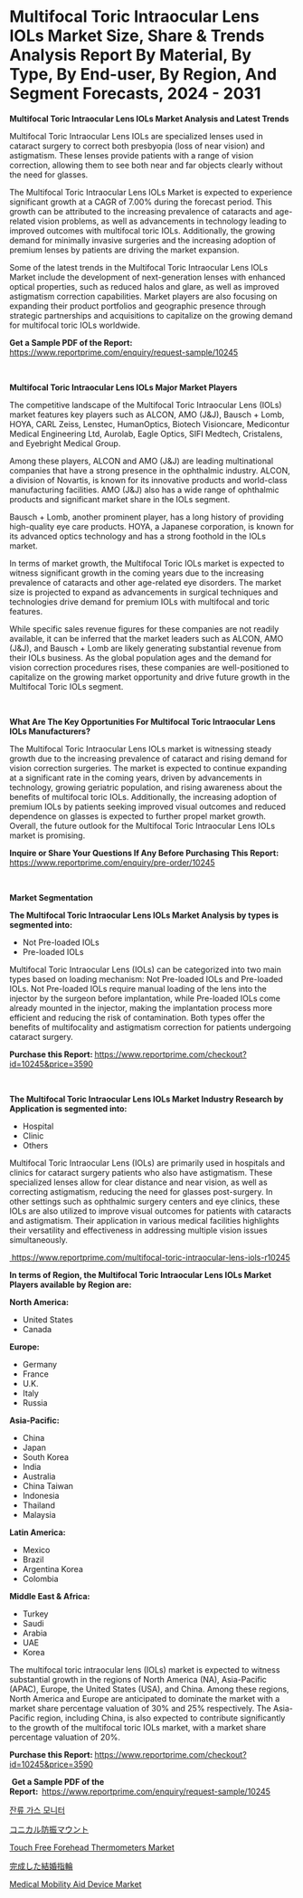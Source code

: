 <p><h1>Multifocal Toric Intraocular Lens IOLs Market Size, Share & Trends Analysis Report By Material, By Type, By End-user, By Region, And Segment Forecasts, 2024 - 2031</h1></p><p><strong>Multifocal Toric Intraocular Lens IOLs Market Analysis and Latest Trends</strong></p>
<p><p>Multifocal Toric Intraocular Lens IOLs are specialized lenses used in cataract surgery to correct both presbyopia (loss of near vision) and astigmatism. These lenses provide patients with a range of vision correction, allowing them to see both near and far objects clearly without the need for glasses.</p><p>The Multifocal Toric Intraocular Lens IOLs Market is expected to experience significant growth at a CAGR of 7.00% during the forecast period. This growth can be attributed to the increasing prevalence of cataracts and age-related vision problems, as well as advancements in technology leading to improved outcomes with multifocal toric IOLs. Additionally, the growing demand for minimally invasive surgeries and the increasing adoption of premium lenses by patients are driving the market expansion.</p><p>Some of the latest trends in the Multifocal Toric Intraocular Lens IOLs Market include the development of next-generation lenses with enhanced optical properties, such as reduced halos and glare, as well as improved astigmatism correction capabilities. Market players are also focusing on expanding their product portfolios and geographic presence through strategic partnerships and acquisitions to capitalize on the growing demand for multifocal toric IOLs worldwide.</p></p>
<p><strong>Get a Sample PDF of the Report:&nbsp;</strong> <a href="https://www.reportprime.com/enquiry/request-sample/10245">https://www.reportprime.com/enquiry/request-sample/10245</a></p>
<p>&nbsp;</p>
<p><strong>Multifocal Toric Intraocular Lens IOLs Major Market Players</strong></p>
<p><p>The competitive landscape of the Multifocal Toric Intraocular Lens (IOLs) market features key players such as ALCON, AMO (J&J), Bausch + Lomb, HOYA, CARL Zeiss, Lenstec, HumanOptics, Biotech Visioncare, Medicontur Medical Engineering Ltd, Aurolab, Eagle Optics, SIFI Medtech, Cristalens, and Eyebright Medical Group.</p><p>Among these players, ALCON and AMO (J&J) are leading multinational companies that have a strong presence in the ophthalmic industry. ALCON, a division of Novartis, is known for its innovative products and world-class manufacturing facilities. AMO (J&J) also has a wide range of ophthalmic products and significant market share in the IOLs segment.</p><p>Bausch + Lomb, another prominent player, has a long history of providing high-quality eye care products. HOYA, a Japanese corporation, is known for its advanced optics technology and has a strong foothold in the IOLs market.</p><p>In terms of market growth, the Multifocal Toric IOLs market is expected to witness significant growth in the coming years due to the increasing prevalence of cataracts and other age-related eye disorders. The market size is projected to expand as advancements in surgical techniques and technologies drive demand for premium IOLs with multifocal and toric features.</p><p>While specific sales revenue figures for these companies are not readily available, it can be inferred that the market leaders such as ALCON, AMO (J&J), and Bausch + Lomb are likely generating substantial revenue from their IOLs business. As the global population ages and the demand for vision correction procedures rises, these companies are well-positioned to capitalize on the growing market opportunity and drive future growth in the Multifocal Toric IOLs segment.</p></p>
<p>&nbsp;</p>
<p><strong>What Are The Key Opportunities For Multifocal Toric Intraocular Lens IOLs Manufacturers?</strong></p>
<p><p>The Multifocal Toric Intraocular Lens IOLs market is witnessing steady growth due to the increasing prevalence of cataract and rising demand for vision correction surgeries. The market is expected to continue expanding at a significant rate in the coming years, driven by advancements in technology, growing geriatric population, and rising awareness about the benefits of multifocal toric IOLs. Additionally, the increasing adoption of premium IOLs by patients seeking improved visual outcomes and reduced dependence on glasses is expected to further propel market growth. Overall, the future outlook for the Multifocal Toric Intraocular Lens IOLs market is promising.</p></p>
<p><strong>Inquire or Share Your Questions If Any Before Purchasing This Report:</strong> <a href="https://www.reportprime.com/enquiry/pre-order/10245">https://www.reportprime.com/enquiry/pre-order/10245</a></p>
<p>&nbsp;</p>
<p><strong>Market Segmentation</strong></p>
<p><strong>The Multifocal Toric Intraocular Lens IOLs Market Analysis by types is segmented into:</strong></p>
<p><ul><li>Not Pre-loaded IOLs</li><li>Pre-loaded IOLs</li></ul></p>
<p><p>Multifocal Toric Intraocular Lens (IOLs) can be categorized into two main types based on loading mechanism: Not Pre-loaded IOLs and Pre-loaded IOLs. Not Pre-loaded IOLs require manual loading of the lens into the injector by the surgeon before implantation, while Pre-loaded IOLs come already mounted in the injector, making the implantation process more efficient and reducing the risk of contamination. Both types offer the benefits of multifocality and astigmatism correction for patients undergoing cataract surgery.</p></p>
<p><strong>Purchase this Report:&nbsp;</strong><a href="https://www.reportprime.com/checkout?id=10245&price=3590">https://www.reportprime.com/checkout?id=10245&price=3590</a></p>
<p>&nbsp;</p>
<p><strong>The Multifocal Toric Intraocular Lens IOLs Market Industry Research by Application is segmented into:</strong></p>
<p><ul><li>Hospital</li><li>Clinic</li><li>Others</li></ul></p>
<p><p>Multifocal Toric Intraocular Lens (IOLs) are primarily used in hospitals and clinics for cataract surgery patients who also have astigmatism. These specialized lenses allow for clear distance and near vision, as well as correcting astigmatism, reducing the need for glasses post-surgery. In other settings such as ophthalmic surgery centers and eye clinics, these IOLs are also utilized to improve visual outcomes for patients with cataracts and astigmatism. Their application in various medical facilities highlights their versatility and effectiveness in addressing multiple vision issues simultaneously.</p></p>
<p><a href="https://www.reportprime.com/multifocal-toric-intraocular-lens-iols-r10245">&nbsp;https://www.reportprime.com/multifocal-toric-intraocular-lens-iols-r10245</a></p>
<p><strong>In terms of Region, the Multifocal Toric Intraocular Lens IOLs Market Players available by Region are:</strong></p>
<p>
    <p> <strong> North America: </strong>
        <ul>
            <li>United States</li>
            <li>Canada</li>
        </ul>
        </p> 
    <p> <strong> Europe: </strong>
        <ul>
            <li>Germany</li>
            <li>France</li>
            <li>U.K.</li>
            <li>Italy</li>
            <li>Russia</li>
        </ul>
        </p> 
    <p> <strong> Asia-Pacific: </strong>
        <ul>
            <li>China</li>
            <li>Japan</li>
            <li>South Korea</li>
            <li>India</li>
            <li>Australia</li>
            <li>China Taiwan</li>
            <li>Indonesia</li>
            <li>Thailand</li>
            <li>Malaysia</li>
        </ul>
        </p> 
    <p> <strong> Latin America: </strong>
        <ul>
            <li>Mexico</li>
            <li>Brazil</li>
            <li>Argentina Korea</li>
            <li>Colombia</li>
        </ul>
        </p> 
    <p> <strong> Middle East & Africa: </strong>
        <ul>
            <li>Turkey</li>
            <li>Saudi</li>
            <li>Arabia</li>
            <li>UAE</li>
            <li>Korea</li>
        </ul>
    </p>
    </p>
<p><p>The multifocal toric intraocular lens (IOLs) market is expected to witness substantial growth in the regions of North America (NA), Asia-Pacific (APAC), Europe, the United States (USA), and China. Among these regions, North America and Europe are anticipated to dominate the market with a market share percentage valuation of 30% and 25% respectively. The Asia-Pacific region, including China, is also expected to contribute significantly to the growth of the multifocal toric IOLs market, with a market share percentage valuation of 20%.</p></p>
<p><strong>Purchase this Report: </strong><a href="https://www.reportprime.com/checkout?id=10245&price=3590">https://www.reportprime.com/checkout?id=10245&price=3590</a></p>
<p>&nbsp;<strong>Get a Sample PDF of the Report:&nbsp;&nbsp;</strong><a href="https://www.reportprime.com/enquiry/request-sample/10245">https://www.reportprime.com/enquiry/request-sample/10245</a></p>
<p><strong></strong></p>
<p><p><a href="https://github.com/muchswr/Market-Research-Report-List-2/blob/main/4360249106638.md">잔류 가스 모니터</a></p><p><a href="https://github.com/LeoraEber/Market-Research-Report-List-2/blob/main/803272986008.md">コニカル防振マウント</a></p><p><a href="https://github.com/hannahforsyth9786/Market-Research-Report-List-1/blob/main/touch-free-forehead-thermometers-market.md">Touch Free Forehead Thermometers Market</a></p><p><a href="https://github.com/tubbs463/Market-Research-Report-List-3/blob/main/279071286007.md">完成した結婚指輪</a></p><p><a href="https://github.com/eliyamanson4561/Market-Research-Report-List-1/blob/main/medical-mobility-aid-device-market.md">Medical Mobility Aid Device Market</a></p></p>